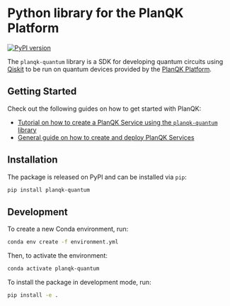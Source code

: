 # Python library for the PlanQK Platform

[![PyPI version](https://badge.fury.io/py/planqk-quantum.svg)](https://badge.fury.io/py/planqk-quantum)

The `planqk-quantum` library is a SDK for developing quantum circuits using [Qiskit](https://pypi.org/project/qiskit) to be run on quantum devices provided by the [PlanQK Platform](https://docs.platform.planqk.de).

## Getting Started

Check out the following guides on how to get started with PlanQK:

- [Tutorial on how to create a PlanQK Service using the `planqk-quantum` library](https://docs.platform.planqk.de/tutorials/tutorial-qiskit.html#install-the-planqk-quantum-library)
- [General guide on how to create and deploy PlanQK Services](https://docs.platform.planqk.de/docs/service-platform/managed-services.html)

## Installation

The package is released on PyPI and can be installed via `pip`:

```bash
pip install planqk-quantum
```

## Development

To create a new Conda environment, run:

```bash
conda env create -f environment.yml
```

Then, to activate the environment:

```bash
conda activate planqk-quantum
```

To install the package in development mode, run:

```bash
pip install -e .
```
